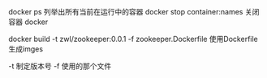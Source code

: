 docker ps 列举出所有当前在运行中的容器
docker stop container:names 关闭容器
docker 



docker build -t zwl/zookeeper:0.0.1 -f zookeeper.Dockerfile 
使用Dockerfile生成imges

-t 制定版本号
-f 使用的那个文件






